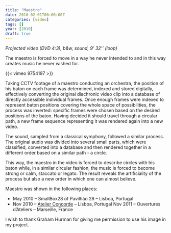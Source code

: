 ```yaml
---
title: "Maestro"
date: 2010-02-01T00:00:00Z
categories: [video]
tags: []
year: [2010]
draft: true
---
```


_Projected video (DVD 4:3), b&w, sound, 9’ 32’’ (loop)_

The maestro is forced to move in a way he never intended to and in this way creates music he never wished for.
<!--more-->

{{< vimeo 9754197 >}}

Taking CCTV footage of a maestro conducting an orchestra, the position of his baton on each frame was determined, indexed and stored digitally, effectively converting the original diachronic video clip into a database of directly accessible individual frames. Once enough frames were indexed to represent baton positions covering the whole space of possibilities, the process was inverted: specific frames were chosen based on the desired positions of the baton. Having decided it should travel through a circular path, a new frame sequence representing it was rendered again into a new video.

The sound, sampled from a classical symphony, followed a similar process. The original audio was divided into several small parts, which were classified, converted into a database and then rendered together in a different order based on a similar path - a circle.

This way, the maestro in the video is forced to describe circles with his baton while, in a similar circular fashion, the music is forced to become strong or calm, staccato or legato. The result reveals the artificiality of the process but also a new order in which one can almost believe.

Maestro was shown in the following places:
* May 2010 – SmallBox28 of Pavilhão 28 – Lisboa, Portugal
* Nov 2010 – [Atelier Concorde][1] – Lisboa, Portugal
Nov 2011 – Ouvertures d’Ateliers – Marseille, France

I wish to thank Graham Hurman for giving me permission to use his image in my project.

[1]: http://atelierconcorde.org
